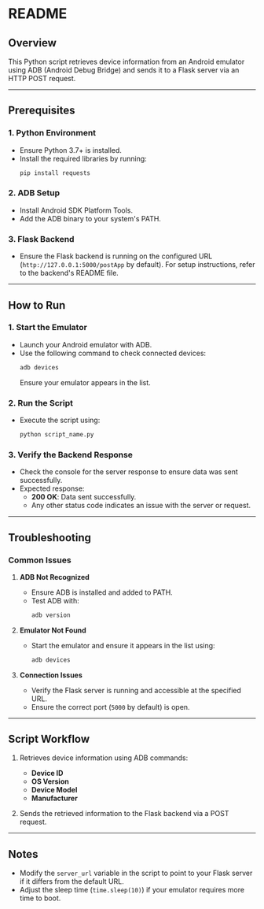 # README

## Overview
This Python script retrieves device information from an Android emulator using ADB (Android Debug Bridge) and sends it to a Flask server via an HTTP POST request.

---

## Prerequisites

### 1. **Python Environment**
   - Ensure Python 3.7+ is installed.
   - Install the required libraries by running:
     ```bash
     pip install requests
     ```

### 2. **ADB Setup**
   - Install Android SDK Platform Tools.
   - Add the ADB binary to your system's PATH.

### 3. **Flask Backend**
   - Ensure the Flask backend is running on the configured URL (`http://127.0.0.1:5000/postApp` by default). For setup instructions, refer to the backend's README file.

---

## How to Run

### 1. **Start the Emulator**
   - Launch your Android emulator with ADB.
   - Use the following command to check connected devices:
     ```bash
     adb devices
     ```
     Ensure your emulator appears in the list.

### 2. **Run the Script**
   - Execute the script using:
     ```bash
     python script_name.py
     ```

### 3. **Verify the Backend Response**
   - Check the console for the server response to ensure data was sent successfully.
   - Expected response:
     - **200 OK**: Data sent successfully.
     - Any other status code indicates an issue with the server or request.

---

## Troubleshooting

### Common Issues
1. **ADB Not Recognized**
   - Ensure ADB is installed and added to PATH.
   - Test ADB with:
     ```bash
     adb version
     ```

2. **Emulator Not Found**
   - Start the emulator and ensure it appears in the list using:
     ```bash
     adb devices
     ```

3. **Connection Issues**
   - Verify the Flask server is running and accessible at the specified URL.
   - Ensure the correct port (`5000` by default) is open.

---

## Script Workflow
1. Retrieves device information using ADB commands:
   - **Device ID**
   - **OS Version**
   - **Device Model**
   - **Manufacturer**

2. Sends the retrieved information to the Flask backend via a POST request.

---

## Notes
- Modify the `server_url` variable in the script to point to your Flask server if it differs from the default URL.
- Adjust the sleep time (`time.sleep(10)`) if your emulator requires more time to boot.

